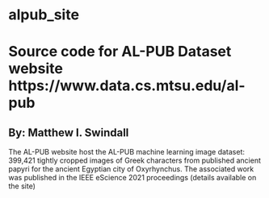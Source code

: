 # alpub_site

<h1>Source code for AL-PUB Dataset website https://www.data.cs.mtsu.edu/al-pub</h1>

<h2>By: Matthew I. Swindall</h2>

<p>The AL-PUB website host the AL-PUB machine learning image dataset: 399,421 tightly cropped images of Greek characters from published ancient papyri for the ancient Egyptian city of Oxyrhynchus. The associated work was 
	published in the IEEE eScience 2021 proceedings (details available on the site) </p>
